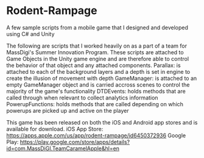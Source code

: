# Rodent-Rampage
A few sample scripts from a mobile game that I designed and developed using C# and Unity

The following are scripts that I worked heavily on as a part of a team for MassDigi's Summer Innovation Program. 
These scripts are attached to Game Objects in the Unity game engine and are therefore able to control the behavior of that object and any attached components. 
Parallax: is attached to each of the background layers and a depth is set in engine to create the illusion of movement with depth
GameManager: is attached to an empty GameManager object and is carried accross scenes to control the majority of the game's functionality
DTDEvents: holds methods that are called through when relevant to collect analytics information
PowerupFunctions: holds methods that are called depending on which powerups are picked up and active on the player

This game has been released on both the iOS and Android app stores and is available for download. 
iOS App Store: https://apps.apple.com/us/app/rodent-rampage/id6450372936
Google Play: https://play.google.com/store/apps/details?id=com.MassDiGI.TeamCaramelApple&hl=en
